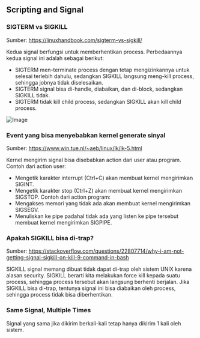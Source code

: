 ## Scripting and Signal

### SIGTERM vs SIGKILL
Sumber: https://linuxhandbook.com/sigterm-vs-sigkill/

Kedua signal berfungsi untuk memberhentikan process. Perbedaannya kedua signal ini adalah sebagai berikut:
- SIGTERM men-terminate process dengan tetap mengizinkannya untuk selesai terlebih
dahulu, sedangkan SIGKILL langsung meng-kill process, sehingga jobnya tidak
diselesaikan.
- SIGTERM signal bisa di-handle, diabaikan, dan di-block, sedangkan SIGKILL tidak.
- SIGTERM tidak kill child process, sedangkan SIGKILL akan kill child process.

![Image](https://linuxhandbook.com/content/images/2020/06/dont-sigkill.jpeg)

### Event yang bisa menyebabkan kernel generate sinyal
Sumber: https://www.win.tue.nl/~aeb/linux/lk/lk-5.html

Kernel mengirim signal bisa disebabkan action dari user atau program. Contoh dari action user:
- Mengetik karakter interrupt (Ctrl+C) akan membuat kernel mengirimkan SIGINT.
- Mengetik karakter stop (Ctrl+Z) akan membuat kernel mengirimkan SIGSTOP. Contoh dari action program:
- Mengakses memori yang tidak ada akan membuat kernel mengirimkan SIGSEGV.
- Menuliskan ke pipe padahal tidak ada yang listen ke pipe tersebut membuat kernel mengirimkan SIGPIPE.

### Apakah SIGKILL bisa di-trap?
Sumber: https://stackoverflow.com/questions/22807714/why-i-am-not-getting-signal-sigkill-on-kill-9-command-in-bash

SIGKILL signal memang dibuat tidak dapat di-trap oleh sistem UNIX karena alasan security. SIGKILL berarti kita melakukan force kill kepada suatu process, sehingga process tersebut akan langsung berhenti berjalan. Jika SIGKILL bisa di-trap, tentunya signal ini bisa diabaikan oleh process, sehingga process tidak bisa diberhentikan.

### Same Signal, Multiple Times
Signal yang sama jika dikirim berkali-kali tetap hanya dikirim 1 kali oleh sistem.
